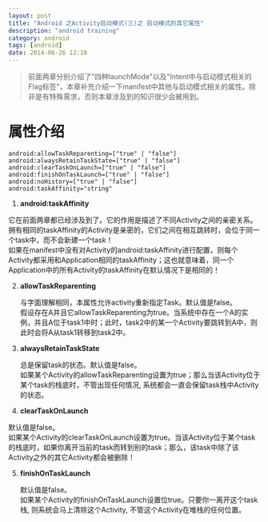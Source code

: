 ```yaml
---
layout: post
title: "Android 之Activity启动模式(三)之 启动模式的其它属性"
description: "android training"
category: android
tags: [android]
date: 2014-06-26 12:10
---
```


> 前面两章分别介绍了"四种launchMode"以及"Intent中与启动模式相关的Flag标签"，本章补充介绍一下manifest中其他与启动模式相关的属性。除非是有特殊需求，否则本章涉及到的知识很少会被用到。


<a name="anchor1"></a>
# 属性介绍

    android:allowTaskReparenting=["true" | "false"]
    android:alwaysRetainTaskState=["true" | "false"]
    android:clearTaskOnLaunch=["true" | "false"]
    android:finishOnTaskLaunch=["true" | "false"]
    android:noHistory=["true" | "false"]
    android:taskAffinity="string"

1. **android:taskAffinity**

  它在前面两章都已经涉及到了。它的作用是描述了不同Activity之间的亲密关系。拥有相同的taskAffinity的Activity是亲密的，它们之间在相互跳转时，会位于同一个task中，而不会新建一个task！   
  如果在manifest中没有对Activity的android:taskAffinity进行配置，则每个Activity都采用和Application相同的taskAffinity；这也就意味着，同一个Application中的所有Activity的taskAffinity在默认情况下是相同的！


2. **allowTaskReparenting**

   与字面理解相同，本属性允许activity重新指定Task。默认值是false。  
   假设存在A并且它allowTaskReparenting为true。当系统中存在一个A的实例，并且A位于task1中时；此时，task2中的某一个Activity要跳转到A中，则此时会将A从task1转移到task2中。

 
3. **alwaysRetainTaskState**

   总是保留task的状态。默认值是false。  
   如果某个Activity的allowTaskReparenting设置为true；那么当该Activity位于某个task的栈底时，不管出现任何情况, 系统都会一直会保留task栈中Activity的状态。


4.  **clearTaskOnLaunch**

   默认值是false。  
   如果某个Activity的clearTaskOnLaunch设置为true。当该Activity位于某个task的栈底时，如果你离开当前的task而转到别的task；那么，该task中除了该Activity之外的其它Activity都会被删除！


5. **finishOnTaskLaunch**

   默认值是false。  
   如果某个Activity的finishOnTaskLaunch设置位true。只要你一离开这个task栈, 则系统会马上清除这个Activity, 不管这个Activity在堆栈的任何位置。
